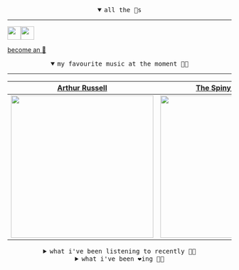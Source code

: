 <details open>

<summary align="center"><samp>all the 🥚s</samp></summary>
<hr />

<a href="https://github.com/pvinis"><img src="https://avatars.githubusercontent.com/u/100233?s=90&v=4" width="30" height="30" /><a href="https://github.com/maxPugh"><img src="https://avatars.githubusercontent.com/u/46350013?s=90&u=0a4fa85dd771891a2d293e910fa9ab51327cf434&v=4" width="30" height="30" />

<samp><a href="https://github.com/bitttttten/bitttttten/stargazers">become an 🥚</a></samp>

</details>

<details open>

<summary align="center"><samp>my favourite music at the moment 🎵🎶</samp></summary>
<hr />

<!-- toc -->

| [Arthur Russell](https://open.spotify.com/artist/3iJJD5v7oIFUevW4N5w5cj)                                                                                         | [The Spiny Anteaters](https://open.spotify.com/artist/56FpT1zPVtO6fgVtuF7lXh)                                                                                    | [Kelly Lee Owens](https://open.spotify.com/artist/5eitAUlYmlha3LLWg7aBn5)                                                                                        | [Yo La Tengo](https://open.spotify.com/artist/5hAhrnb0Ch4ODwWu4tsbpi)                                                                                            |
| ---------------------------------------------------------------------------------------------------------------------------------------------------------------- | ---------------------------------------------------------------------------------------------------------------------------------------------------------------- | ---------------------------------------------------------------------------------------------------------------------------------------------------------------- | ---------------------------------------------------------------------------------------------------------------------------------------------------------------- |
| [<img src="https://i.scdn.co/image/ab6761610000e5eb3cfb09a7764e1ad77e323c18" width="320" height="auto">](https://open.spotify.com/artist/3iJJD5v7oIFUevW4N5w5cj) | [<img src="https://i.scdn.co/image/ab67616d0000b273d25d042293fc5bfa0c92ea61" width="320" height="auto">](https://open.spotify.com/artist/56FpT1zPVtO6fgVtuF7lXh) | [<img src="https://i.scdn.co/image/ab6761610000e5eb0e4b4ad95f7d1df3cd36176a" width="320" height="auto">](https://open.spotify.com/artist/5eitAUlYmlha3LLWg7aBn5) | [<img src="https://i.scdn.co/image/ab6761610000e5eb8af7f1c6b6c6a743910e4ae7" width="320" height="auto">](https://open.spotify.com/artist/5hAhrnb0Ch4ODwWu4tsbpi) |

<!-- tocstop -->

</details>

<details>

<summary align="center"><samp>what i've been listening to recently 🎵🎶</samp></summary>
<hr />

<!-- toc -->

| [Adkrog<br />QUINQUIS, Gareth Jones](https://open.spotify.com/track/7wpp45hkCqB7Atc4ZHCcg8)                                                                     | [Open Rhythms<br />Bodies Of Water](https://open.spotify.com/track/2VHenFcAL9iRNbnje3bss6)                                                                      | [Felt<br />Cloth](https://open.spotify.com/track/4ZYMSm3o3AO9U2fUPfrU6f)                                                                                        | [150<br />Porij](https://open.spotify.com/track/03uP7dnjdG0yzNDBwDm06p)                                                                                         |
| --------------------------------------------------------------------------------------------------------------------------------------------------------------- | --------------------------------------------------------------------------------------------------------------------------------------------------------------- | --------------------------------------------------------------------------------------------------------------------------------------------------------------- | --------------------------------------------------------------------------------------------------------------------------------------------------------------- |
| [<img src="https://i.scdn.co/image/ab6761610000e5ebb60b7a3ce4d8e839051a8273" width="320" height="auto">](https://open.spotify.com/track/7wpp45hkCqB7Atc4ZHCcg8) | [<img src="https://i.scdn.co/image/ab6761610000e5eb2b1f0b789901039fe1514c95" width="320" height="auto">](https://open.spotify.com/track/2VHenFcAL9iRNbnje3bss6) | [<img src="https://i.scdn.co/image/ab6761610000e5eb48e00ec6a4460934c59ecf02" width="320" height="auto">](https://open.spotify.com/track/4ZYMSm3o3AO9U2fUPfrU6f) | [<img src="https://i.scdn.co/image/ab6761610000e5eb682ee957ec2bac255714ef8f" width="320" height="auto">](https://open.spotify.com/track/03uP7dnjdG0yzNDBwDm06p) |

<!-- tocstop -->

</details>

<details>

<summary align="center"><samp>what i've been ❤️ing 🎵🎶</samp></summary>
<hr />

<!-- toc -->

| [Troubled Girl<br />Drab City](https://open.spotify.com/album/3dVpNXjDFStTQ57vBWwVjK)                                                                           | [Fell Into the Ocean<br />Dan Deacon](https://open.spotify.com/album/10e9Nf6QFZMTEy5TQm8G85)                                                                    | [Next To Me<br />DJ Sabrina The Teenage DJ](https://open.spotify.com/album/3hufhPvd2yMXONUeQjyrT3)                                                              | [€ € € €^^%%!!!!!heaven!!!!!!<br />Lala Lala, Baths](https://open.spotify.com/album/7H9foucw2Pl96e1bwW8L3Q)                                                     |
| --------------------------------------------------------------------------------------------------------------------------------------------------------------- | --------------------------------------------------------------------------------------------------------------------------------------------------------------- | --------------------------------------------------------------------------------------------------------------------------------------------------------------- | --------------------------------------------------------------------------------------------------------------------------------------------------------------- |
| [<img src="https://i.scdn.co/image/ab67616d0000b2732e1f5c1aa42fb439cd2170ac" width="320" height="auto">](https://open.spotify.com/album/3dVpNXjDFStTQ57vBWwVjK) | [<img src="https://i.scdn.co/image/ab67616d0000b273df6f9e0ed734405af4ffc44a" width="320" height="auto">](https://open.spotify.com/album/10e9Nf6QFZMTEy5TQm8G85) | [<img src="https://i.scdn.co/image/ab67616d0000b273a44869d5d45aa4c5892c8bed" width="320" height="auto">](https://open.spotify.com/album/3hufhPvd2yMXONUeQjyrT3) | [<img src="https://i.scdn.co/image/ab67616d0000b2738993b81b2ec258f6ed166cc2" width="320" height="auto">](https://open.spotify.com/album/7H9foucw2Pl96e1bwW8L3Q) |

<!-- tocstop -->

</details>
